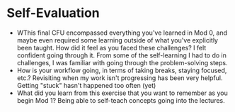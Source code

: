 # Self-Evaluation

- WThis final CFU encompassed everything you've learned in Mod 0, and maybe even required some learning outside of what you've explicitly been taught. How did it feel as you faced these challenges?
I felt confident going through it. From some of the self-learning I had to do in challenges, I was familiar with going through the problem-solving steps.
- How is your workflow going, in terms of taking breaks, staying focused, etc.?
Revisiting when my work isn't progressing has been very helpful. Getting "stuck" hasn't happened too often (yet)
- What did you learn from this exercise that you want to remember as you begin Mod 1?
Being able to self-teach concepts going into the lectures. 